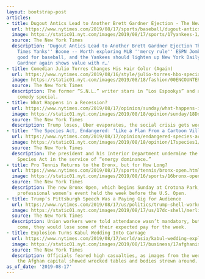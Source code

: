 ```yaml
---
layout: bootstrap-post
articles:
- title: Dugout Antics Lead to Another Brett Gardner Ejection - The New York Times
  url: https://www.nytimes.com/2019/08/17/sports/baseball/dugout-antics-lead-to-another-brett-gardner-ejection.html
  image: https://static01.nyt.com/images/2019/08/17/sports/17yankees-1/17yankees-1-facebookJumbo.jpg
  source: The New York Times
  description: 'Dugout Antics Lead to Another Brett Gardner Ejection The New York
    Times Yanks'' Boone -- Worth exploring MLB ''mercy rule'' ESPN Jomboy is obviously
    good for baseball, and the Yankees should lighten up New York Daily News Lennon:
    Gardner again shows value with r…'
- title: Comedian Julio Torres Changes His Hair Color (Again)
  url: https://www.nytimes.com/2019/08/16/style/julio-torres-hbo-special-los-espookys.html
  image: https://static01.nyt.com/images/2019/08/18/fashion/00ENCOUNTERS-Torresg/merlin_158408619_8ad778bf-948a-49ca-95dc-499ef9c5a5c1-facebookJumbo.jpg
  source: The New York Times
  description: The former “S.N.L.” writer stars in “Los Espookys” and an HBO standup
    comedy special.
- title: What Happens in a Recession?
  url: https://www.nytimes.com/2019/08/17/opinion/sunday/what-happens-in-a-recession.html
  image: https://static01.nyt.com/images/2019/08/18/opinion/sunday/18Douthat/18Douthat-facebookJumbo.jpg
  source: The New York Times
  description: Trump loses, Uber evaporates, the social crisis gets worse.
- title: 'The Species Act, Endangered: ‘Like a Plan From a Cartoon Villain’'
  url: https://www.nytimes.com/2019/08/17/opinion/endangered-species-act-trump.html
  image: https://static01.nyt.com/images/2019/08/18/opinion/17species1/17species1-facebookJumbo.jpg
  source: The New York Times
  description: The president and his Interior Department undermine the landmark Endangered
    Species Act in the service of “energy dominance.”
- title: Pro Tennis Returns to the Bronx, but for How Long?
  url: https://www.nytimes.com/2019/08/17/sports/tennis/bronx-open.html
  image: https://static01.nyt.com/images/2019/08/16/sports/16bronx-open/16bronx-open-facebookJumbo.jpg
  source: The New York Times
  description: The new Bronx Open, which begins Sunday at Crotona Park, is the only
    professional women’s event held the week before the U.S. Open.
- title: Trump’s Pittsburgh Speech Was a Paying Gig for Audience
  url: https://www.nytimes.com/2019/08/17/us/politics/trump-shell-workers.html
  image: https://static01.nyt.com/images/2019/08/17/us/17dc-shell/merlin_159239505_4e807107-7136-4960-90c1-2c2bcefda2b0-facebookJumbo.jpg
  source: The New York Times
  description: Union workers were told attendance wasn’t mandatory, but if they didn’t
    come, they would lose some of their expected pay for the week.
- title: Explosion Turns Kabul Wedding Into Carnage
  url: https://www.nytimes.com/2019/08/17/world/asia/kabul-wedding-explosion.html
  image: https://static01.nyt.com/images/2019/08/17/business/17afghanistan/17afghanistan-facebookJumbo.jpg
  source: The New York Times
  description: Officials feared high casualties, as images from the wedding hall in
    the Afghan capital showed wrecked tables and bodies strewn around.
as_of_date: '2019-08-17'
---
```


